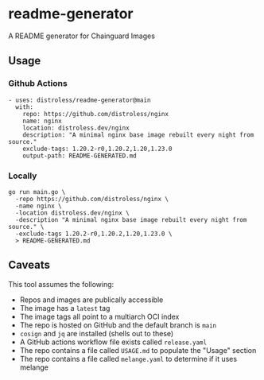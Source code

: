 # readme-generator

A README generator for Chainguard Images

## Usage

### Github Actions

```
- uses: distroless/readme-generator@main
  with:
    repo: https://github.com/distroless/nginx
    name: nginx
    location: distroless.dev/nginx
    description: "A minimal nginx base image rebuilt every night from source."
    exclude-tags: 1.20.2-r0,1.20.2,1.20,1.23.0
    output-path: README-GENERATED.md
```

### Locally

```
go run main.go \
  -repo https://github.com/distroless/nginx \
  -name nginx \
  -location distroless.dev/nginx \
  -description "A minimal nginx base image rebuilt every night from source." \
  -exclude-tags 1.20.2-r0,1.20.2,1.20,1.23.0 \
  > README-GENERATED.md
```

## Caveats

This tool assumes the following:

- Repos and images are publically accessible
- The image has a `latest` tag
- The image tags all point to a multiarch OCI index
- The repo is hosted on GitHub and the default branch is `main`
- `cosign` and `jq` are installed (shells out to these)
- A GitHub actions workflow file exists called `release.yaml`
- The repo contains a file called `USAGE.md` to populate the "Usage" section
- The repo contains a file called `melange.yaml` to determine if it uses melange
